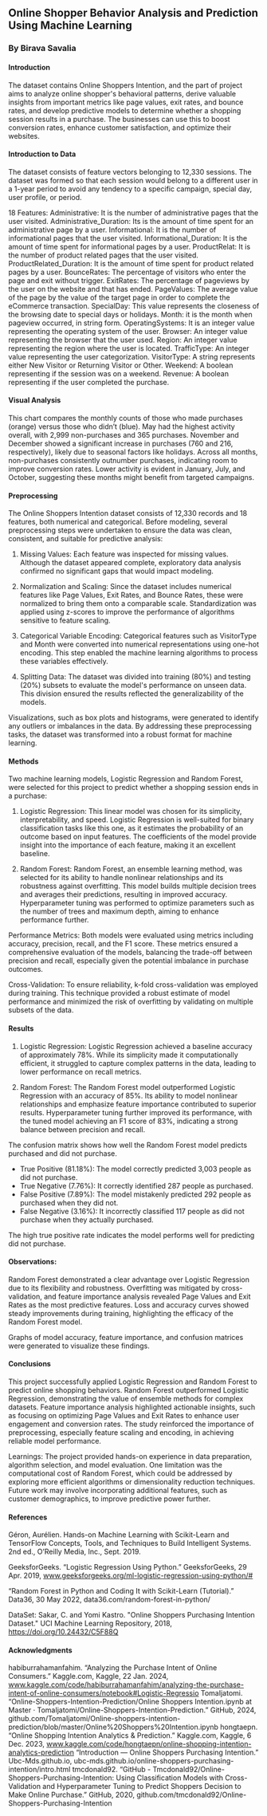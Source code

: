 ## Online Shopper Behavior Analysis and Prediction Using Machine Learning
### By Birava Savalia


#### Introduction

The dataset contains Online Shoppers Intention, and the part of project aims to analyze online shopper's behavioral patterns, derive valuable insights from important metrics like page values, exit rates, and bounce rates, and develop predictive models to determine whether a shopping session results in a purchase. The businesses can use this to boost conversion rates, enhance customer satisfaction, and optimize their websites.

#### Introduction to Data

The dataset consists of feature vectors belonging to 12,330 sessions. The dataset was formed so that each session would belong to a different user in a 1-year period to avoid any tendency to a specific campaign, special day, user profile, or period.

18 Features:
Administrative: It is the number of administrative pages that the user visited.
Administrative_Duration: Its is the amount of time spent for an administrative page by a user.
Informational: It is the number of informational pages that the user visited.
Informational_Duration: It is the amount of time spent for informational pages by a user.
ProductRelat: It is the number of product related pages that the user visited.
ProductRelated_Duration: It is the amount of time spent for product related pages by a user.
BounceRates: The percentage of visitors who enter the page and exit without trigger.
ExitRates: The percentage of pageviews by the user on the website and that has ended.
PageValues: The average value of the page by the value of the target page in order to complete the eCommerce transaction.
SpecialDay: This value represents the closeness of the browsing date to special days or holidays.
Month: it is the month when pageview occurred, in string form.
OperatingSystems: It is an integer value representing the operating system of the user.
Browser: An integer value representing the browser that the user used.
Region: An integer value representing the region where the user is located.
TrafficType: An integer value representing the user categorization.
VisitorType: A string represents either New Visitor or Returning Visitor or Other.
Weekend: A boolean representing if the session was on a weekend.
Revenue: A boolean representing if the user completed the purchase.

#### Visual Analysis

This chart compares the monthly counts of those who made purchases (orange) versus those who didn’t (blue). May had the highest activity overall, with 2,999 non-purchases and 365 purchases. November and December showed a significant increase in purchases (760 and 216, respectively), likely due to seasonal factors like holidays. Across all months, non-purchases consistently outnumber purchases, indicating room to improve conversion rates. Lower activity is evident in January, July, and October, suggesting these months might benefit from targeted campaigns.



#### Preprocessing

The Online Shoppers Intention dataset consists of 12,330 records and 18 features, both numerical and categorical. Before modeling, several preprocessing steps were undertaken to ensure the data was clean, consistent, and suitable for predictive analysis:

1. Missing Values: Each feature was inspected for missing values. Although the dataset appeared complete, exploratory data analysis confirmed no significant gaps that would impact modeling.
   
2. Normalization and Scaling: Since the dataset includes numerical features like Page Values, Exit Rates, and Bounce Rates, these were normalized to bring them onto a comparable scale. Standardization was applied using z-scores to improve the performance of algorithms sensitive to feature scaling.

3. Categorical Variable Encoding: Categorical features such as VisitorType and Month were converted into numerical representations using one-hot encoding. This step enabled the machine learning algorithms to process these variables effectively.

4. Splitting Data: The dataset was divided into training (80%) and testing (20%) subsets to evaluate the model's performance on unseen data. This division ensured the results reflected the generalizability of the models.

Visualizations, such as box plots and histograms, were generated to identify any outliers or imbalances in the data. By addressing these preprocessing tasks, the dataset was transformed into a robust format for machine learning.

#### Methods

Two machine learning models, Logistic Regression and Random Forest, were selected for this project to predict whether a shopping session ends in a purchase:

1. Logistic Regression: 
This linear model was chosen for its simplicity, interpretability, and speed. Logistic Regression is well-suited for binary classification tasks like this one, as it estimates the probability of an outcome based on input features. The coefficients of the model provide insight into the importance of each feature, making it an excellent baseline.

2. Random Forest: 
Random Forest, an ensemble learning method, was selected for its ability to handle nonlinear relationships and its robustness against overfitting. This model builds multiple decision trees and averages their predictions, resulting in improved accuracy. Hyperparameter tuning was performed to optimize parameters such as the number of trees and maximum depth, aiming to enhance performance further.

Performance Metrics:
Both models were evaluated using metrics including accuracy, precision, recall, and the F1 score. These metrics ensured a comprehensive evaluation of the models, balancing the trade-off between precision and recall, especially given the potential imbalance in purchase outcomes.

Cross-Validation:
To ensure reliability, k-fold cross-validation was employed during training. This technique provided a robust estimate of model performance and minimized the risk of overfitting by validating on multiple subsets of the data.


#### Results

1. Logistic Regression: 
Logistic Regression achieved a baseline accuracy of approximately 78%. While its simplicity made it computationally efficient, it struggled to capture complex patterns in the data, leading to lower performance on recall metrics.



2. Random Forest:
The Random Forest model outperformed Logistic Regression with an accuracy of 85%. Its ability to model nonlinear relationships and emphasize feature importance contributed to superior results. Hyperparameter tuning further improved its performance, with the tuned model achieving an F1 score of 83%, indicating a strong balance between precision and recall.

The confusion matrix shows how well the Random Forest model predicts purchased and did not purchase.

- True Positive (81.18%): The model correctly predicted 3,003 people as did not purchase. 
- True Negative (7.76%): It correctly identified 287 people as purchased.  
- False Positive (7.89%): The model mistakenly predicted 292 people as purchased when they did not.  
- False Negative (3.16%): It incorrectly classified 117 people as did not purchase when they actually purchased.  

The high true positive rate indicates the model performs well for predicting did not purchase.



#### Observations:
Random Forest demonstrated a clear advantage over Logistic Regression due to its flexibility and robustness. Overfitting was mitigated by cross-validation, and feature importance analysis revealed Page Values and Exit Rates as the most predictive features. Loss and accuracy curves showed steady improvements during training, highlighting the efficacy of the Random Forest model.

Graphs of model accuracy, feature importance, and confusion matrices were generated to visualize these findings.


#### Conclusions

This project successfully applied Logistic Regression and Random Forest to predict online shopping behaviors.
Random Forest outperformed Logistic Regression, demonstrating the value of ensemble methods for complex datasets.
Feature importance analysis highlighted actionable insights, such as focusing on optimizing Page Values and Exit Rates to enhance user engagement and conversion rates.
The study reinforced the importance of preprocessing, especially feature scaling and encoding, in achieving reliable model performance.

Learnings: 
The project provided hands-on experience in data preparation, algorithm selection, and model evaluation. One limitation was the computational cost of Random Forest, which could be addressed by exploring more efficient algorithms or dimensionality reduction techniques. Future work may involve incorporating additional features, such as customer demographics, to improve predictive power further.


#### References

Géron, Aurélien. Hands-on Machine Learning with Scikit-Learn and TensorFlow Concepts, Tools, and Techniques to Build Intelligent Systems. 2nd ed., O’Reilly Media, Inc., Sept. 2019.

GeeksforGeeks. “Logistic Regression Using Python.” GeeksforGeeks, 29 Apr. 2019, www.geeksforgeeks.org/ml-logistic-regression-using-python/#

‌“Random Forest in Python and Coding It with Scikit-Learn (Tutorial).” Data36, 30 May 2022, data36.com/random-forest-in-python/

DataSet: Sakar, C. and Yomi Kastro. "Online Shoppers Purchasing Intention Dataset." UCI Machine Learning Repository, 2018, https://doi.org/10.24432/C5F88Q


#### Acknowledgments

habiburrahamanfahim. “Analyzing the Purchase Intent of Online Consumers.”
Kaggle.com, Kaggle, 22 Jan. 2024, www.kaggle.com/code/habiburrahamanfahim/analyzing-the-purchase-intent-of-online-consumers/notebook#Logistic-Regressio
TomaIjatomi. “Online-Shoppers-Intention-Prediction/Online Shoppers Intention.ipynb at Master · TomaIjatomi/Online-Shoppers-Intention-Prediction.” GitHub, 2024, github.com/TomaIjatomi/Online-shoppers-intention-prediction/blob/master/Online%20Shoppers%20Intention.ipynb
hongtaepn. “Online Shopping Intention Analytics & Prediction.” Kaggle.com, Kaggle, 6 Dec. 2023, www.kaggle.com/code/hongtaepn/online-shopping-intention-analytics-prediction
“Introduction — Online Shoppers Purchasing Intention.” Ubc-Mds.github.io, ubc-mds.github.io/online-shoppers-purchasing-intention/intro.html
tmcdonald92. “GitHub - Tmcdonald92/Online-Shoppers-Purchasing-Intention: Using Classification Models with Cross-Validation and Hyperparameter Tuning to Predict Shoppers Decision to Make Online Purchase.” GitHub, 2020, github.com/tmcdonald92/Online-Shoppers-Purchasing-Intention

